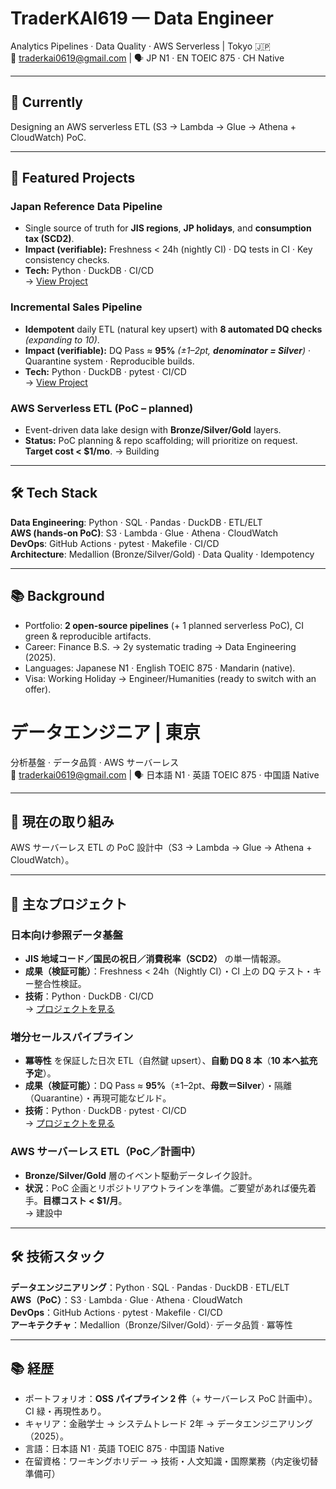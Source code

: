 # TraderKAI619 — Data Engineer

Analytics Pipelines · Data Quality · AWS Serverless | Tokyo 🇯🇵  
📧 traderkai0619@gmail.com | 🗣️ JP N1 · EN TOEIC 875 · CH Native

---

## 🚀 Currently
Designing an AWS serverless ETL (S3 → Lambda → Glue → Athena + CloudWatch) PoC.

---

## 💼 Featured Projects

### Japan Reference Data Pipeline
- Single source of truth for **JIS regions**, **JP holidays**, and **consumption tax (SCD2)**.
- **Impact (verifiable):** Freshness < 24h (nightly CI) · DQ tests in CI · Key consistency checks.
- **Tech:** Python · DuckDB · CI/CD  
→ [View Project](https://github.com/TraderKAI619/project-a-jp-retail-pipeline)

### Incremental Sales Pipeline
- **Idempotent** daily ETL (natural key upsert) with **8 automated DQ checks** *(expanding to 10)*.
- **Impact (verifiable):** DQ Pass ≈ **95%** *(±1–2pt, **denominator = Silver**)* · Quarantine system · Reproducible builds.
- **Tech:** Python · DuckDB · pytest · CI/CD  
→ [View Project](https://github.com/TraderKAI619/incremental-sales-pipeline)

### AWS Serverless ETL (PoC – planned)
- Event-driven data lake design with **Bronze/Silver/Gold** layers.
- **Status:** PoC planning & repo scaffolding; will prioritize on request. **Target cost < $1/mo**.
→ Building

---

## 🛠️ Tech Stack

**Data Engineering**: Python · SQL · Pandas · DuckDB · ETL/ELT  
**AWS (hands-on PoC)**: S3 · Lambda · Glue · Athena · CloudWatch  
**DevOps**: GitHub Actions · pytest · Makefile · CI/CD  
**Architecture**: Medallion (Bronze/Silver/Gold) · Data Quality · Idempotency

---

## 📚 Background

- Portfolio: **2 open-source pipelines** (+ 1 planned serverless PoC), CI green & reproducible artifacts.
- Career: Finance B.S. → 2y systematic trading → Data Engineering (2025).
- Languages: Japanese N1 · English TOEIC 875 · Mandarin (native).
- Visa: Working Holiday → Engineer/Humanities (ready to switch with an offer).

# データエンジニア | 東京
分析基盤 · データ品質 · AWS サーバーレス  
📧 traderkai0619@gmail.com | 🗣️ 日本語 N1 · 英語 TOEIC 875 · 中国語 Native

---

## 🚀 現在の取り組み
AWS サーバーレス ETL の PoC 設計中（S3 → Lambda → Glue → Athena + CloudWatch）。

---

## 💼 主なプロジェクト

### 日本向け参照データ基盤
- **JIS 地域コード／国民の祝日／消費税率（SCD2）** の単一情報源。
- **成果（検証可能）**：Freshness < 24h（Nightly CI）・CI 上の DQ テスト・キー整合性検証。
- **技術**：Python · DuckDB · CI/CD  
→ [プロジェクトを見る](https://github.com/TraderKAI619/project-a-jp-retail-pipeline)

### 増分セールスパイプライン
- **冪等性** を保証した日次 ETL（自然鍵 upsert）、**自動 DQ 8 本**（**10 本へ拡充予定**）。
- **成果（検証可能）**：DQ Pass ≈ **95%**（±1–2pt、**母数＝Silver**）・隔離（Quarantine）・再現可能なビルド。
- **技術**：Python · DuckDB · pytest · CI/CD  
→ [プロジェクトを見る](https://github.com/TraderKAI619/incremental-sales-pipeline)

### AWS サーバーレス ETL（PoC／計画中）
- **Bronze/Silver/Gold** 層のイベント駆動データレイク設計。
- **状況**：PoC 企画とリポジトリアウトラインを準備。ご要望があれば優先着手。**目標コスト < $1/月**。  
→ 建設中

---

## 🛠️ 技術スタック
**データエンジニアリング**：Python · SQL · Pandas · DuckDB · ETL/ELT  
**AWS（PoC）**：S3 · Lambda · Glue · Athena · CloudWatch  
**DevOps**：GitHub Actions · pytest · Makefile · CI/CD  
**アーキテクチャ**：Medallion（Bronze/Silver/Gold）· データ品質 · 冪等性

---

## 📚 経歴
- ポートフォリオ：**OSS パイプライン 2 件**（+ サーバーレス PoC 計画中）。CI 緑・再現性あり。
- キャリア：金融学士 → システムトレード 2年 → データエンジニアリング（2025）。  
- 言語：日本語 N1 · 英語 TOEIC 875 · 中国語 Native  
- 在留資格：ワーキングホリデー → 技術・人文知識・国際業務（内定後切替準備可）
